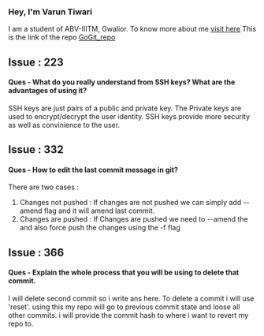 ### Hey, I'm Varun Tiwari
I am a student of ABV-IIITM, Gwalior.
To know more about me [visit here](https://github.com/varunKT001)
This is the link of the repo [GoGit_repo](https://github.com/varunKT001/GoGit)

## Issue : 223 
#### Ques - What do you really understand from SSH keys? What are the advantages of using it?
SSH keys are just pairs of a public and private key. The Private keys are used to encrypt/decrypt the user identity. SSH keys provide more security as well as convinience to the user.  

## Issue : 332 
#### Ques - How to edit the last commit message in git?
There are two cases : 
1. Changes not pushed : If changes are not pushed we can simply add --amend flag and it will amend last commit. 
2. Changes are pushed : If Changes are pushed we need to --amend the and also force push the changes using the -f flag

## Issue : 366
#### Ques - Explain the whole process that you will be using to delete that commit.
I will delete second commit so i write ans here. To delete a commit i will use 'reset'. using this my repo will go to previous commit state and loose all other commits. i will provide the commit hash to where i want to revert my repo to. 